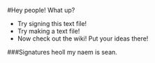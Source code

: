 #Hey people!
What up?

- Try signing this text file!
- Try making a text file!
- Now check out the wiki! Put your ideas there!

###Signatures
heoll my naem is sean.
